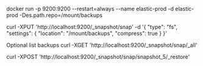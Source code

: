 docker run -p 9200:9200 --restart=always --name elastic-prod -d elastic-prod -Des.path.repo=/mount/backups


curl -XPUT 'http://localhost:9200/_snapshot/snap' -d '{
    "type": "fs",
    "settings": {
        "location": "/mount/backups",
        "compress": true
    }
}'

Optional list backups
 curl -XGET 'http://localhost:9200/_snapshot/snap/_all'


curl -XPOST 'http://localhost:9200/_snapshot/snap/snapshot_5/_restore'